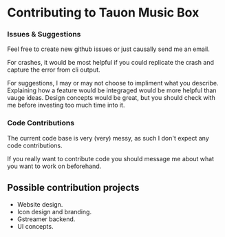 # Contributing to Tauon Music Box

### Issues & Suggestions

Feel free to create new github issues or just causally send me an email. 

For crashes, it would be most helpful if you could replicate the crash and capture the error from cli output.

For suggestions, I may or may not choose to impliment what you describe. Explaining how a feature would be integraged would be more helpful than vauge ideas. Design concepts would be great, but you should check with me before investing too much time into it.

### Code Contributions

The current code base is very (very) messy, as such I don't expect any code contributions. 

If you really want to contribute code you should message me about what you want to work on beforehand.

## Possible contribution projects

- Website design.
- Icon design and branding.
- Gstreamer backend.
- UI concepts.
